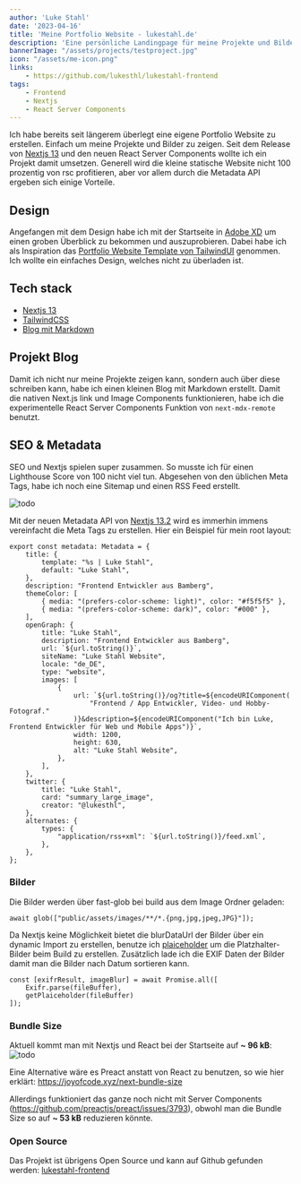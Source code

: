 ```yaml
---
author: 'Luke Stahl'
date: '2023-04-16'
title: 'Meine Portfolio Website - lukestahl.de'
description: 'Eine persönliche Landingpage für meine Projekte und Bilder.'
bannerImage: "/assets/projects/testproject.jpg"
icon: "/assets/me-icon.png"
links:
    - https://github.com/lukesthl/lukestahl-frontend
tags:
    - Frontend 
    - Nextjs
    - React Server Components
---
```


Ich habe bereits seit längerem überlegt eine eigene Portfolio Website zu erstellen. Einfach um meine Projekte und Bilder zu zeigen. Seit dem Release von [Nextjs 13](https://nextjs.org/blog/next-13) und den neuen React Server Components wollte ich ein Projekt damit umsetzen. Generell wird die kleine statische Website nicht 100 prozentig von rsc profitieren, aber vor allem durch die Metadata API ergeben sich einige Vorteile.

## Design

Angefangen mit dem Design habe ich mit der Startseite in [Adobe XD](https://xd.adobe.com/view/de637577-6941-4899-ac8d-90a629c1104f-8b30/?fullscreen) um einen groben Überblick zu bekommen und auszuprobieren. Dabei habe ich als Inspiration das [Portfolio Website Template von TailwindUI](https://tailwindui.com/templates/spotlight) genommen. Ich wollte ein einfaches Design, welches nicht zu überladen ist.

## Tech stack
- [Nextjs 13](https://nextjs.org/)
- [TailwindCSS](https://tailwindcss.com/)
- [Blog mit Markdown](https://github.com/markdown-it/markdown-it)

## Projekt Blog
Damit ich nicht nur meine Projekte zeigen kann, sondern auch über diese schreiben kann, habe ich einen kleinen Blog mit Markdown erstellt. Damit die nativen Next.js link und Image Components funktionieren, habe ich die experimentelle React Server Components Funktion von `next-mdx-remote` benutzt.

## SEO & Metadata

SEO und Nextjs spielen super zusammen. So musste ich für einen Lighthouse Score von 100 nicht viel tun. Abgesehen von den üblichen Meta Tags, habe ich noch eine Sitemap und einen RSS Feed erstellt.

![todo](/assets/projects/testproject.jpg?width=200&height=200)

Mit der neuen Metadata API von [Nextjs 13.2](https://beta.nextjs.org/docs/api-reference/metadata) wird es immerhin immens vereinfacht die Meta Tags zu erstellen.
Hier ein Beispiel für mein root layout:
```tsx
export const metadata: Metadata = {
	title: {
		template: "%s | Luke Stahl",
		default: "Luke Stahl",
	},
	description: "Frontend Entwickler aus Bamberg",
	themeColor: [
		{ media: "(prefers-color-scheme: light)", color: "#f5f5f5" },
		{ media: "(prefers-color-scheme: dark)", color: "#000" },
	],
	openGraph: {
		title: "Luke Stahl",
		description: "Frontend Entwickler aus Bamberg",
		url: `${url.toString()}`,
		siteName: "Luke Stahl Website",
		locale: "de_DE",
		type: "website",
		images: [
			{
				url: `${url.toString()}/og?title=${encodeURIComponent(
					"Frontend / App Entwickler, Video- und Hobby-Fotograf."
				)}&description=${encodeURIComponent("Ich bin Luke, Frontend Entwickler für Web und Mobile Apps")}`,
				width: 1200,
				height: 630,
				alt: "Luke Stahl Website",
			},
		],
	},
	twitter: {
		title: "Luke Stahl",
		card: "summary_large_image",
		creator: "@lukesthl",
	},
	alternates: {
		types: {
			"application/rss+xml": `${url.toString()}/feed.xml`,
		},
	},
};
```

### Bilder

Die Bilder werden über fast-glob bei build aus dem Image Ordner geladen:
```tsx
await glob(["public/assets/images/**/*.{png,jpg,jpeg,JPG}"]);
```
Da Nextjs keine Möglichkeit bietet die blurDataUrl der Bilder über ein dynamic Import zu erstellen, benutze ich [plaiceholder](https://plaiceholder.co/) um die Platzhalter-Bilder beim Build zu erstellen. Zusätzlich lade ich die EXIF Daten der Bilder damit man die Bilder nach Datum sortieren kann.
```tsx
const [exifrResult, imageBlur] = await Promise.all([
    Exifr.parse(fileBuffer),
    getPlaiceholder(fileBuffer)
]);
```

### Bundle Size
Aktuell kommt man mit Nextjs und React bei der Startseite auf **~ 96 kB**:
![todo](/assets/projects/lukestahl-frontend/bundle-size-before.png?width=800&height=100)

Eine Alternative wäre es Preact anstatt von React zu benutzen, so wie hier erklärt: https://joyofcode.xyz/next-bundle-size

Allerdings funktioniert das ganze noch nicht mit Server Components (https://github.com/preactjs/preact/issues/3793), obwohl man die Bundle Size so auf **~ 53 kB** reduzieren könnte. 



### Open Source
Das Projekt ist übrigens Open Source und kann auf Github gefunden werden: [lukestahl-frontend](https://github.com/lukesthl/lukestahl-frontend)